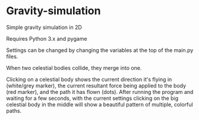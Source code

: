 # Gravity-simulation
Simple gravity simulation in 2D

Requires Python 3.x and pygame

Settings can be changed by changing the variables at the top of the main.py files.

When two celestial bodies collide, they merge into one.

Clicking on a celestial body shows the current direction it's flying in (white/grey marker), the current resultant force being applied to the body (red marker), and the path it has flown (dots). After running the program and waiting for a few seconds, with the current settings clicking on the big celestial body in the middle will show a beautiful pattern of multiple, colorful paths.
